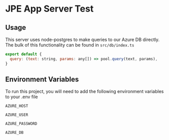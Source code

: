 
# JPE App Server Test



## Usage

This server uses node-postgres to make queries to our Azure DB directly.
The bulk of this functionality can be found in `src/db/index.ts`

```javascript
export default {
  query: (text: string, params: any[]) => pool.query(text, params),
}
```


## Environment Variables

To run this project, you will need to add the following environment variables to your .env file

`AZURE_HOST`

`AZURE_USER`

`AZURE_PASSWORD`

`AZURE_DB`

